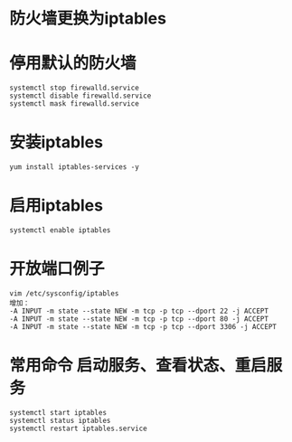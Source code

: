# 防火墙更换为iptables

# 停用默认的防火墙
```
systemctl stop firewalld.service
systemctl disable firewalld.service
systemctl mask firewalld.service
```

# 安装iptables
```
yum install iptables-services -y
```

# 启用iptables
```
systemctl enable iptables
```

# 开放端口例子
```
vim /etc/sysconfig/iptables 
增加：
-A INPUT -m state --state NEW -m tcp -p tcp --dport 22 -j ACCEPT
-A INPUT -m state --state NEW -m tcp -p tcp --dport 80 -j ACCEPT
-A INPUT -m state --state NEW -m tcp -p tcp --dport 3306 -j ACCEPT
```

# 常用命令 启动服务、查看状态、重启服务
```
systemctl start iptables
systemctl status iptables
systemctl restart iptables.service
```
